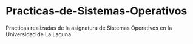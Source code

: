 # Practicas-de-Sistemas-Operativos
Practicas realizadas de la asignatura de Sistemas Operativos en la Universidad de La Laguna
